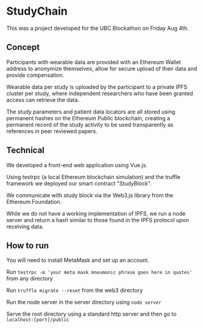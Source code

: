# StudyChain

This was a project developed for the UBC Blockathon on Friday Aug 4th.

## Concept

Participants with wearable data are provided with an Ethereum Wallet address to anonymize themselves, allow for secure upload of their
data and provide compensation.

Wearable data per study is uploaded by the participant to a private IPFS cluster per study, where independent researchers who have been granted access can
retrieve the data.

The study parameters and patient data locators are all stored using permanent hashes on the Ethereum Public blockchain, creating
a permanent record of the study activity to be used transparently as references in peer reviewed papers.

## Technical

We developed a front-end web application using Vue.js.

Using testrpc (a local Ethereum blockchain simulation) and the truffle framework we deployed our smart contract "StudyBlock".

We communicate with study block via the Web3.js library from the Ethereum Foundation.

While we do not have a working implementation of IPFS, we run a node server and return a hash similar to those found in the 
IPFS protocol upon receiving data. 

## How to run

You will need to install MetaMask and set up an account.

Run `testrpc -m 'your meta mask mneumonic phrase goes here in quotes'` from any directory

Run `truffle migrate --reset` from the web3 directory

Run the node server in the server directory using `node server`

Serve the root directory using a standard http server and then go to `localhost:[port]/public`
